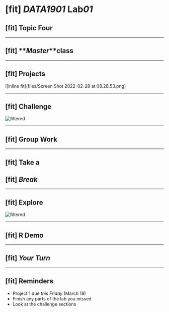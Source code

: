 # [fit] **_DATA1901_** Lab*01*

## [fit] Topic Four

---

## [fit] **_Master_**class

---

## [fit] Projects

![inline fit](files/Screen Shot 2022-02-28 at 08.28.53.png)

---

## [fit] Challenge

![filtered](https://2s7gjr373w3x22jf92z99mgm5w-wpengine.netdna-ssl.com/wp-content/uploads/2021/06/data_shutterstock_carlos-castilla.jpg)

---

## [fit] Group Work

---

## [fit] Take a

## [fit] **_Break_**

---

## [fit] Explore

![filtered](https://2s7gjr373w3x22jf92z99mgm5w-wpengine.netdna-ssl.com/wp-content/uploads/2021/06/data_shutterstock_carlos-castilla.jpg)

---

## [fit] R Demo

---

## [fit] **_Your Turn_**

---

## [fit] Reminders

- Project 1 due *this Friday* (March 18) 
- Finish any parts of the lab you missed
- Look at the challenge sections
